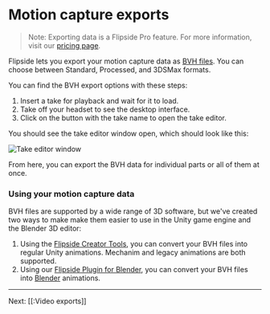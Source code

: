 # Motion capture exports

> Note: Exporting data is a Flipside Pro feature. For more information, visit our [pricing page](/pricing).

Flipside lets you export your motion capture data as [BVH files](https://en.wikipedia.org/wiki/Biovision_Hierarchy). You can choose between Standard, Processed, and 3DSMax formats.

You can find the BVH export options with these steps:

1. Insert a take for playback and wait for it to load.
2. Take off your headset to see the desktop interface.
3. Click on the button with the take name to open the take editor.

You should see the take editor window open, which should look like this:

![Take editor window](https://flipside.nyc3.cdn.digitaloceanspaces.com/docs/screenshots/take-editor.jpg)

From here, you can export the BVH data for individual parts or all of them at once.

### Using your motion capture data

BVH files are supported by a wide range of 3D software, but we've created two ways to make make them easier to use in the Unity game engine and the Blender 3D editor:

1. Using the [Flipside Creator Tools](/flipside-creator-tools), you can convert your BVH files into regular Unity animations. Mechanim and legacy animations are both supported.
2. Using our [Flipside Plugin for Blender](/flipside-plugin-for-blender), you can convert your BVH files into [Blender](https://www.blender.org/) animations.

---

Next: [[:Video exports]]
